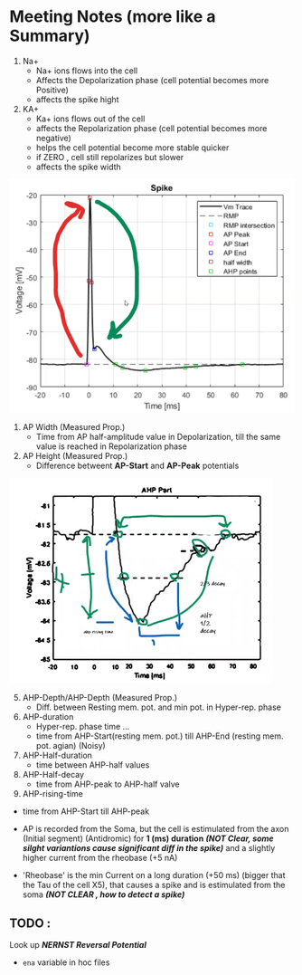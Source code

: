 # Meeting Notes (more like a Summary)

1. Na+
   -  Na+ ions flows into the cell
   -  Affects the Depolarization phase (cell potential becomes more Positive)
   - affects the spike hight
2. KA+ 
   -  Ka+ ions flows out of the cell
   - affects the Repolarization phase (cell potential becomes more negative)
   - helps the cell potential become more stable quicker
   - if ZERO , cell still repolarizes but slower 
   - affects the spike width

![AP](AP.png)


1. AP Width (Measured Prop.)
   - Time from AP half-amplitude value in Depolarization, till the same value is reached in Repolarization phase   
2. AP Height (Measured Prop.)
   - Difference betweent __AP-Start__ and __AP-Peak__ potentials

![AHP](AHP.png)


5. AHP-Depth/AHP-Depth (Measured Prop.)
   - Diff. between Resting mem. pot. and min pot. in Hyper-rep. phase
6. AHP-duration 
   - Hyper-rep. phase time ...
   - time from AHP-Start(resting mem. pot.) till AHP-End (resting mem. pot. agian) (Noisy) 
7. AHP-Half-duration 
   - time between AHP-half values 
8. AHP-Half-decay
   - time from AHP-peak to AHP-half valve
9.  AHP-rising-time
   - time from AHP-Start till AHP-peak



   - AP is recorded from the Soma,  but the cell is estimulated from the axon (Initial segment) (Antidromic) for __1 (ms) duration__ __*(NOT Clear, some silght variantions cause significant diff in the spike)*__ and a slightly higher current from the rheobase (+5 nA)

   - 'Rheobase' is the min Current on a long duration (+50 ms) (bigger that the Tau of the cell X5), that causes a spike  and is estimulated from the soma  __*(NOT CLEAR , how to detect a spike)*__

## TODO :
Look up *__NERNST Reversal Potential__* 
   - `ena` variable in hoc files